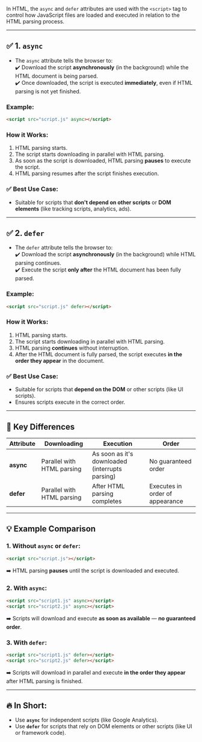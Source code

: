 In HTML, the `async` and `defer` attributes are used with the `<script>` tag to control how JavaScript files are loaded and executed in relation to the HTML parsing process.

---

## ✅ **1. `async`**
- The `async` attribute tells the browser to:  
   ✔️ Download the script **asynchronously** (in the background) while the HTML document is being parsed.  
   ✔️ Once downloaded, the script is executed **immediately**, even if HTML parsing is not yet finished.  

### **Example**:
```html
<script src="script.js" async></script>
```

### **How it Works**:
1. HTML parsing starts.  
2. The script starts downloading in parallel with HTML parsing.  
3. As soon as the script is downloaded, HTML parsing **pauses** to execute the script.  
4. HTML parsing resumes after the script finishes execution.  

### ✅ **Best Use Case**:
- Suitable for scripts that **don't depend on other scripts** or **DOM elements** (like tracking scripts, analytics, ads).  

---

## ✅ **2. `defer`**
- The `defer` attribute tells the browser to:  
   ✔️ Download the script **asynchronously** (in the background) while HTML parsing continues.  
   ✔️ Execute the script **only after** the HTML document has been fully parsed.  

### **Example**:
```html
<script src="script.js" defer></script>
```

### **How it Works**:
1. HTML parsing starts.  
2. The script starts downloading in parallel with HTML parsing.  
3. HTML parsing **continues** without interruption.  
4. After the HTML document is fully parsed, the script executes **in the order they appear** in the document.  

### ✅ **Best Use Case**:
- Suitable for scripts that **depend on the DOM** or other scripts (like UI scripts).  
- Ensures scripts execute in the correct order.  

---

## 🚀 **Key Differences**
| Attribute | Downloading | Execution | Order |
|-----------|-------------|-----------|-------|
| **async** | Parallel with HTML parsing | As soon as it's downloaded (interrupts parsing) | No guaranteed order |
| **defer** | Parallel with HTML parsing | After HTML parsing completes | Executes in order of appearance |

---

## 💡 **Example Comparison**
### 1. Without `async` or `defer`:
```html
<script src="script.js"></script>
```
➡️ HTML parsing **pauses** until the script is downloaded and executed.

### 2. With `async`:
```html
<script src="script1.js" async></script>
<script src="script2.js" async></script>
```
➡️ Scripts will download and execute **as soon as available** — **no guaranteed order**.

### 3. With `defer`:
```html
<script src="script1.js" defer></script>
<script src="script2.js" defer></script>
```
➡️ Scripts will download in parallel and execute **in the order they appear** after HTML parsing is finished.

---

## 🔥 **In Short:**  
- Use **`async`** for independent scripts (like Google Analytics).  
- Use **`defer`** for scripts that rely on DOM elements or other scripts (like UI or framework code).  